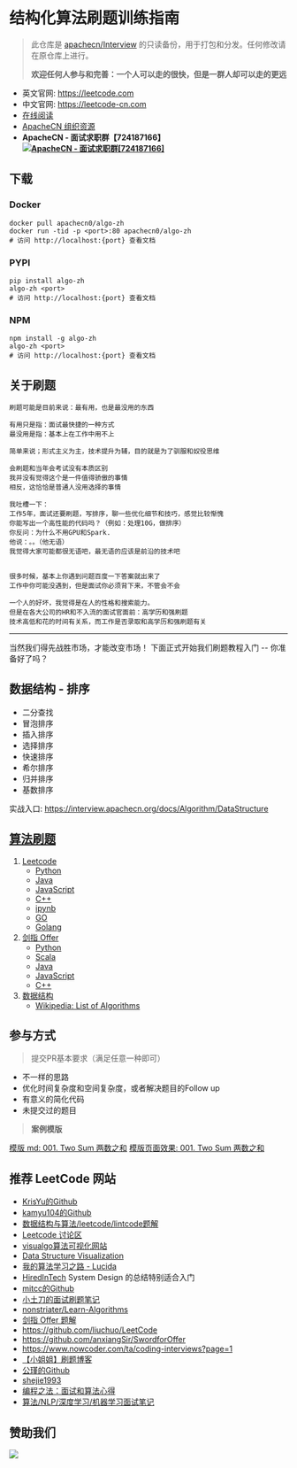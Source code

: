 # 结构化算法刷题训练指南

> 此仓库是 [apachecn/Interview](https://github.com/apachecn/Interview) 的只读备份，用于打包和分发。任何修改请在原仓库上进行。
> 
> **欢迎任何人参与和完善：一个人可以走的很快，但是一群人却可以走的更远**

* 英文官网: https://leetcode.com
* 中文官网: https://leetcode-cn.com
* [在线阅读](https://algo.apachecn.org/)
* [ApacheCN 组织资源](https://docs.apachecn.org/)
* **ApacheCN - 面试求职群【724187166】<a target="_blank" href="//shang.qq.com/wpa/qunwpa?idkey=9bcf2fb3985835c9c2f15783ec9c85822e23be1191a6581eaf22f574b5192b19"><img border="0" src="http://data.apachecn.org/img/logo/ApacheCN-group.png" alt="ApacheCN - 面试求职群[724187166]" title="ApacheCN - 面试求职群[724187166]"></a>**

## 下载

### Docker

```
docker pull apachecn0/algo-zh
docker run -tid -p <port>:80 apachecn0/algo-zh
# 访问 http://localhost:{port} 查看文档
```

### PYPI

```
pip install algo-zh
algo-zh <port>
# 访问 http://localhost:{port} 查看文档
```

### NPM

```
npm install -g algo-zh
algo-zh <port>
# 访问 http://localhost:{port} 查看文档
```

## 关于刷题

```
刷题可能是目前来说：最有用，也是最没用的东西

有用只是指：面试最快捷的一种方式
最没用是指：基本上在工作中用不上

简单来说；形式主义为主，技术提升为辅，目的就是为了驯服和奴役思维

会刷题和当年会考试没有本质区别
我并没有觉得这个是一件值得骄傲的事情
相反，这恰恰是普通人没用选择的事情

我吐槽一下：
工作5年，面试还要刷题，写排序，聊一些优化细节和技巧，感觉比较惭愧
你能写出一个高性能的代码吗？（例如：处理10G，做排序）
你反问：为什么不用GPU和Spark.
他说：。。（他无语）
我觉得大家可能都很无语吧，最无语的应该是前沿的技术吧


很多时候，基本上你遇到问题百度一下答案就出来了
工作中你可能没遇到，但是面试你必须背下来，不管会不会

一个人的好坏，我觉得是在人的性格和搜索能力。
但是在各大公司的HR和不入流的面试官面前：高学历和强刷题
技术高低和花的时间有关系，而工作是否录取和高学历和强刷题有关

```

---

当然我们得先战胜市场，才能改变市场！
下面正式开始我们刷题教程入门 -- 你准备好了吗？

## 数据结构 - 排序

* 二分查找
* 冒泡排序
* 插入排序
* 选择排序
* 快速排序
* 希尔排序
* 归并排序
* 基数排序

实战入口: <https://interview.apachecn.org/docs/Algorithm/DataStructure>

## [算法刷题](https://github.com/apachecn/Interview/tree/master/docs/Algorithm/README.md)

1. [Leetcode](/docs/Algorithm/Leetcode)
    - [Python](/docs/Algorithm/Leetcode/Python)
    - [Java](/docs/Algorithm/Leetcode/Java)
    - [JavaScript](/docs/Algorithm/Leetcode/JavaScript)
    - [C++](/docs/Algorithm/Leetcode/C++)
    - [ipynb](/docs/Algorithm/Leetcode/ipynb)
    - [GO](https://github.com/aQuaYi/LeetCode-in-Go)
    - [Golang](https://github.com/kylesliu/awesome-golang-leetcode)
2. [剑指 Offer](/docs/Algorithm/剑指offer)
    - [Python](/docs/Algorithm/剑指offer/Python)
    - [Scala](/docs/Algorithm/剑指offer/Scala)
    - [Java](/docs/Algorithm/剑指offer/Java)
    - [JavaScript](/docs/Algorithm/剑指offer/JavaScript)
    - [C++](/docs/Algorithm/剑指offer/C++)
3. [数据结构](/docs/Algorithm/DataStructure)
    - [Wikipedia: List of Algorithms](https://en.wikipedia.org/wiki/List_of_algorithms)

## 参与方式

> 提交PR基本要求（满足任意一种即可）

* 不一样的思路
* 优化时间复杂度和空间复杂度，或者解决题目的Follow up
* 有意义的简化代码
* 未提交过的题目

> **案例模版**

[模版 md: 001. Two Sum 两数之和](docs/Algorithm/Leetcode/Python/001._two_sum.md)
[模版页面效果: 001. Two Sum 两数之和](https://interview.apachecn.org/docs/Algorithm/Leetcode/Python/001._two_sum.html)

## 推荐 LeetCode 网站

- [KrisYu的Github](https://github.com/KrisYu/LeetCode-CLRS-Python)
- [kamyu104的Github](https://github.com/kamyu104/LeetCode)
- [数据结构与算法/leetcode/lintcode题解](https://algorithm.yuanbin.me/zh-hans/)
- [Leetcode 讨论区](https://discuss.leetcode.com/)
- [visualgo算法可视化网站](https://visualgo.net/en)
- [Data Structure Visualization](https://www.cs.usfca.edu/~galles/visualization/Algorithms.html)
- [我的算法学习之路 - Lucida](http://zh.lucida.me/blog/on-learning-algorithms/)
- [HiredInTech](https://www.hiredintech.com/) System Design 的总结特别适合入门
- [mitcc的Github](https://github.com/mitcc/AlgoSolutions)
- [小土刀的面试刷题笔记](http://wdxtub.com/interview/14520594642530.html)
- [nonstriater/Learn-Algorithms](https://github.com/nonstriater/Learn-Algorithms)
- [剑指 Offer 题解](https://github.com/gatieme/CodingInterviews)
- https://github.com/liuchuo/LeetCode
- https://github.com/anxiangSir/SwordforOffer
- https://www.nowcoder.com/ta/coding-interviews?page=1
- [【小姐姐】刷题博客](https://www.liuchuo.net/about)
- [公瑾的Github](https://github.com/yuzhoujr/leetcode)
- [shejie1993](https://shenjie1993.gitbooks.io/leetcode-python/content/096%20Unique%20Binary%20Search%20Trees.html)
- [编程之法：面试和算法心得](https://legacy.gitbook.com/book/wizardforcel/the-art-of-programming-by-july/details)
- [算法/NLP/深度学习/机器学习面试笔记](https://github.com/imhuay/Interview_Notes-Chinese)

## 赞助我们

![](https://imgconvert.csdnimg.cn/aHR0cDovL2hvbWUuYXBhY2hlY24ub3JnL2ltZy9hYm91dC9kb25hdGUuanBn?x-oss-process=image/format,png)